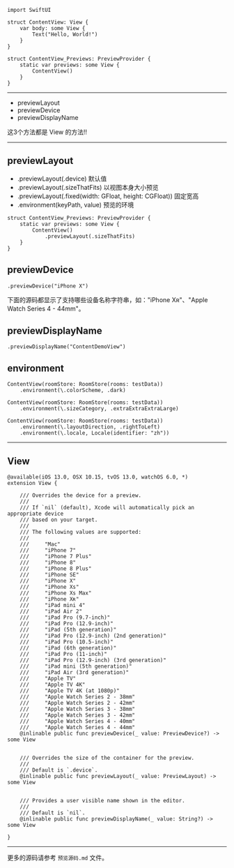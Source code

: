 
```
import SwiftUI

struct ContentView: View {
    var body: some View {
        Text("Hello, World!")
    }
}

struct ContentView_Previews: PreviewProvider {
    static var previews: some View {
        ContentView()
    }
}

```

---

* previewLayout
* previewDevice
* previewDisplayName

这3个方法都是 View 的方法!!

---

## previewLayout

* .previewLayout(.device) 默认值
* .previewLayout(.sizeThatFits) 以视图本身大小预览
* .previewLayout(.fixed(width: GFloat, height: CGFloat)) 固定宽高
* .environment(keyPath, value) 预览的环境

```
struct ContentView_Previews: PreviewProvider {
    static var previews: some View {
        ContentView()
            .previewLayout(.sizeThatFits)
    }
}
```

## previewDevice

```
.previewDevice("iPhone X")
```

下面的源码都显示了支持哪些设备名称字符串，如："iPhone Xʀ"、"Apple Watch Series 4 - 44mm"。

## previewDisplayName

```
.previewDisplayName("ContentDemoView")
```

## environment

```
ContentView(roomStore: RoomStore(rooms: testData))
    .environment(\.colorScheme, .dark)

ContentView(roomStore: RoomStore(rooms: testData))
    .environment(\.sizeCategory, .extraExtraExtraLarge)

ContentView(roomStore: RoomStore(rooms: testData))
    .environment(\.layoutDirection, .rightToLeft)
    .environment(\.locale, Locale(identifier: "zh"))
```

---

## View

```
@available(iOS 13.0, OSX 10.15, tvOS 13.0, watchOS 6.0, *)
extension View {

    /// Overrides the device for a preview.
    ///
    /// If `nil` (default), Xcode will automatically pick an appropriate device
    /// based on your target.
    ///
    /// The following values are supported:
    ///
    ///     "Mac"
    ///     "iPhone 7"
    ///     "iPhone 7 Plus"
    ///     "iPhone 8"
    ///     "iPhone 8 Plus"
    ///     "iPhone SE"
    ///     "iPhone X"
    ///     "iPhone Xs"
    ///     "iPhone Xs Max"
    ///     "iPhone Xʀ"
    ///     "iPad mini 4"
    ///     "iPad Air 2"
    ///     "iPad Pro (9.7-inch)"
    ///     "iPad Pro (12.9-inch)"
    ///     "iPad (5th generation)"
    ///     "iPad Pro (12.9-inch) (2nd generation)"
    ///     "iPad Pro (10.5-inch)"
    ///     "iPad (6th generation)"
    ///     "iPad Pro (11-inch)"
    ///     "iPad Pro (12.9-inch) (3rd generation)"
    ///     "iPad mini (5th generation)"
    ///     "iPad Air (3rd generation)"
    ///     "Apple TV"
    ///     "Apple TV 4K"
    ///     "Apple TV 4K (at 1080p)"
    ///     "Apple Watch Series 2 - 38mm"
    ///     "Apple Watch Series 2 - 42mm"
    ///     "Apple Watch Series 3 - 38mm"
    ///     "Apple Watch Series 3 - 42mm"
    ///     "Apple Watch Series 4 - 40mm"
    ///     "Apple Watch Series 4 - 44mm"
    @inlinable public func previewDevice(_ value: PreviewDevice?) -> some View


    /// Overrides the size of the container for the preview.
    ///
    /// Default is `.device`.
    @inlinable public func previewLayout(_ value: PreviewLayout) -> some View


    /// Provides a user visible name shown in the editor.
    ///
    /// Default is `nil`.
    @inlinable public func previewDisplayName(_ value: String?) -> some View

}
```

---

更多的源码请参考 `预览源码.md` 文件。
